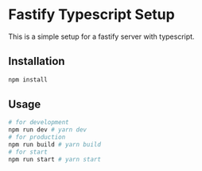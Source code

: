 # Fastify Typescript Setup

This is a simple setup for a fastify server with typescript.

## Installation

```bash
npm install
```

## Usage

```bash
# for development
npm run dev # yarn dev
# for production
npm run build # yarn build
# for start
npm run start # yarn start
```